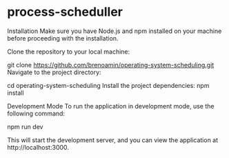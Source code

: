 # process-scheduller


Installation
Make sure you have Node.js and npm installed on your machine before proceeding with the installation.

Clone the repository to your local machine:

git clone https://github.com/brenoamin/operating-system-scheduling.git
Navigate to the project directory:

cd operating-system-scheduling
Install the project dependencies:
npm install

Development Mode
To run the application in development mode, use the following command:

npm run dev

This will start the development server, and you can view the application at http://localhost:3000.
